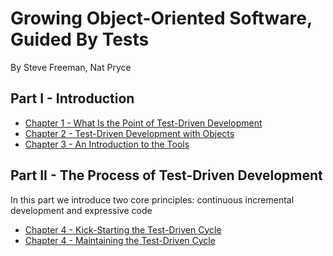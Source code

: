 Growing Object-Oriented Software, Guided By Tests
=================================================

By Steve Freeman, Nat Pryce

## Part I - Introduction
* [Chapter 1 - What Is the Point of Test-Driven Development](chapter-1.md)
* [Chapter 2 - Test-Driven Development with Objects](chapter-2.md)
* [Chapter 3 - An Introduction to the Tools](chapter-3.md)

## Part II - The Process of Test-Driven Development

In this part we introduce two core principles: continuous incremental development and expressive code

* [Chapter 4 - Kick-Starting the Test-Driven Cycle](chapter-4.md)
* [Chapter 4 - Maintaining the Test-Driven Cycle](chapter-5.md)
